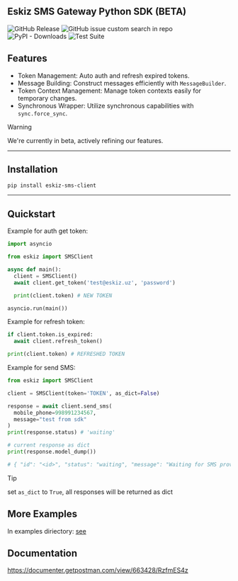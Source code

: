 ## Eskiz SMS Gateway Python SDK (BETA)

![GitHub Release](https://img.shields.io/github/v/release/old-juniors/eskiz-sms?include_prereleases&display_name=release&label=Release)
![GitHub issue custom search in repo](https://img.shields.io/github/issues-search/old-juniors/eskiz-sms?query=is%3Aopen&label=Issues)
![PyPI - Downloads](https://img.shields.io/pypi/dm/eskiz-sms-client?label=Downloads)
![Test Suite](https://github.com/old-juniors/eskiz-sms/actions/workflows/tests.yml/badge.svg)

## Features

- Token Management: Auto auth and refresh expired tokens.
- Message Building: Construct messages efficiently with `MessageBuilder`.
- Token Context Management: Manage token contexts easily for temporary changes.
- Synchronous Wrapper: Utilize synchronous capabilities with `sync.force_sync`.

> [!WARNING]
> We're currently in beta, actively refining our features.

---

## Installation

```
pip install eskiz-sms-client
```

---

## Quickstart

Example for auth get token:

```py
import asyncio

from eskiz import SMSClient

async def main():
  client = SMSClient()
  await client.get_token('test@eskiz.uz', 'password')

  print(client.token) # NEW TOKEN

asyncio.run(main())
```

Example for refresh token:

```py
if client.token.is_expired:
  await client.refresh_token()

print(client.token) # REFRESHED TOKEN
```

Example for send SMS:

```py
from eskiz import SMSClient

client = SMSClient(token='TOKEN', as_dict=False)

response = await client.send_sms(
  mobile_phone=998991234567,
  message="test from sdk"
)
print(response.status) # 'waiting'

# current response as dict
print(response.model_dump())

# { "id": "<id>", "status": "waiting", "message": "Waiting for SMS provider" }
```

> [!TIP]
> set `as_dict` to `True`, all responses will be returned as dict

## More Examples

In examples diriectory: [see](https://github.com/old-juniors/eskiz-sms/tree/main/examples)

## Documentation

<https://documenter.getpostman.com/view/663428/RzfmES4z>
